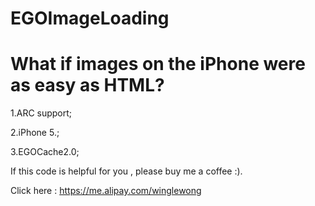 EGOImageLoading
===============

What if images on the iPhone were as easy as HTML?
===============
1.ARC support;

2.iPhone 5.;

3.EGOCache2.0;

If this code is helpful for you , please buy me a coffee :).

Click here : https://me.alipay.com/winglewong
